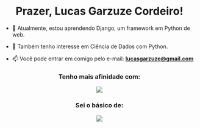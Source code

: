 <h1 align="center">Prazer, Lucas Garzuze Cordeiro!</h1>

- 🐍 Atualmente, estou aprendendo Django, um framework em Python de web.

- 🤝 Também tenho interesse em Ciência de Dados com Python.

- 📫 Você pode entrar em comigo pelo e-mail: **lucasgarzuze@gmail.com**

<h3 align="center">Tenho mais afinidade com:</h3>
<p align="center">
  <a href="https://skillicons.dev">
      <img src="https://skillicons.dev/icons?i=html,css,js,jquery,py,django" />
  </a>
</p>

<h3 align="center">Sei o básico de:</h3>
<p align="center">
  <a href="https://skillicons.dev">
      <img src="https://skillicons.dev/icons?i=c,java,linux,mysql" />
  </a>
</p>
